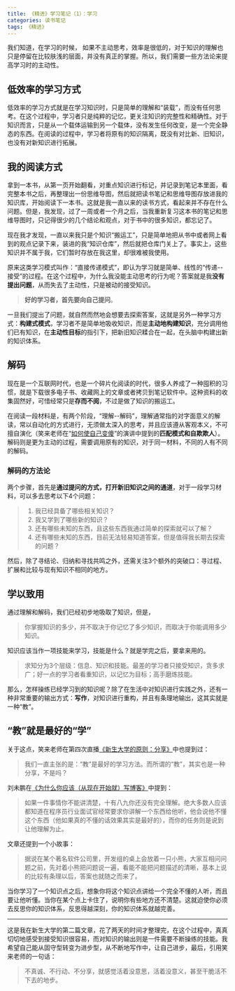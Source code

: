 ```yaml
---
title: 《精进》学习笔记（1）：学习
categories: 读书笔记
tags: 《精进》
---
```


我们知道，在学习的时候， 如果不主动思考，效率是很低的，对于知识的理解也只是停留在比较肤浅的层面，并没有真正的掌握。所以，我们需要一些方法论来提高学习时的主动性。

## 低效率的学习方式
低效率的学习方式就是在学习知识时，只是简单的理解和“装载”，而没有任何思考。在这个过程中，学习者只是纯粹的记忆，更关注知识的完整性和精确性。对于知识而言，只是从一个载体运输到另一个载体，没有发生任何改变，是一个完全静态的东西。在阅读的过程中，学习者将原有的知识隔离，既没有对比新、旧知识，也没有对新知识进行拓展。

## 我的阅读方式
拿到一本书，从第一页开始翻看，对重点知识进行标记，并记录到笔记本里面，看完整本书之后，再整理出一份思维导图，然后就把读书笔记和思维导图存放进我的知识库，开始阅读下一本书。这就是我一直以来的读书方式，看起来并不存在什么问题。但是，我发现，过了一周或者一个月之后，当我重新复习这本书的笔记和思维导图时，只记得很少的几个结论和观点，对于书中的很多知识，都忘记了。

现在我才发现，一直以来我只是个知识“搬运工”，只是简单地把从书中或者网上看到的观点记录下来，装进的我“知识仓库”，然后就把仓库门关上了。事实上，这些知识并不属于我，它们暂时存放在我这里，却很难被我使用。

原来这类学习模式叫作：“直接传递模式”，即认为学习就是简单、线性的“传递--接受”的过程。在这个过程中，为什么我没能主动思考的行为呢？答案就是我**没有提出问题**，从而失去了主动性，只是被动的接受知识。

> **好的学习者，首先要向自己提问**。

一旦我们提出了问题，就自然而然地会想要去探索答案，这就是另外一种学习方式：**构建式模式**，学习者不是简单地吸收知识，而是**主动地构建知识**，充分调用他们已有知识，在**主动性目标**的指引下，把新旧知识糅合在一起，在头脑中构建出新的知识体系。

## 解码
现在是一个互联网时代，也是一个碎片化阅读的时代，很多人养成了一种囤积的习惯，就是下载很多电子书、收藏网上的文章或者拷贝到笔记软件中。这种资料的收集固然好，可惜经常只是**存而不阅**，不过是做了知识的搬运工。

在阅读一段材料是，有两个阶段，“理解--解码”，理解通常指的对字面意义的解读，常以自动化的方式进行，无须做太深入的思考，并且应该遵从客观本义，不可擅自演化（笑来老师在“[如何使自己变傻](http://v.youku.com/v_show/id_XNjI2ODA4ODA4.html)”的演讲中提到的**匹配模式和自欺欺人**）。解码则是更为主动的过程，需要调用原有的知识，对于同一材料，不同的人有不同的解码。

### 解码的方法论
两个步骤，首先是**通过提问的方式，打开新旧知识之间的通道**，对于一段学习材料，可以多去思考以下4个问题：
> 1. 我已经具备了哪些相关知识？
> 2. 我又学到了哪些新的知识？
> 3. 还有哪些未知的东西，且这些东西我通过简单的探索就可以了解？
> 4. 还有哪些未知的东西，目前无法轻易知道答案，但是值得我长期去探索的问题？

然后，除了寻结论、归纳和寻找共鸣之外，还需关注3个额外的突破口：寻过程、扩展和比较与现有知识不相同的地方。

## 学以致用
通过理解和解码，我们已经初步地吸取了知识，但是，
> 你掌握知识的多少，并不取决于你记忆了多少知识，而取决于你能调用多少知识。

知识应该当作一项技能来学习，技能是什么？就是学完之后，要拿来用的。

> 求知分为3个层级：信息、知识和技能。最差的学习者只接受知识，贪多求广；好一点的学习者看重知识，以记忆为目标；高手磨炼技能。

那么，怎样操练已经学习到的知识呢？除了在生活中对知识进行实践之外，还有一种非常重要的输出方式：**写作**，对知识进行重构，并且有条理地输出，这其实就是一种“教”。

## “教”就是最好的“学”
关于这点，笑来老师在第四次直播[《新生大学的原则：分享》](http://h5.xinshengdaxue.com/member_video_4.html)中也提到过：
> 我们一直主张的是：“教”是最好的学习方法。而所谓的“教”，其实也是一种分享，不是吗？

刘未鹏在[《为什么你应该（从现在开始就）写博客》](http://mindhacks.cn/2009/02/15/why-you-should-start-blogging-now/)中提到：
> 如果一件事情你不能讲清楚，十有八九你还没有完全理解。绝大多数人应该都知道在程序员行业面试官经常要求你讲解一个东西给他听，他会说他不懂这个东西（他如果真的不懂的话效果其实是最好的），而你的任务则是说到让他理解为止。

文章还提到一个小故事：
> 据说在某个著名软件公司里，开发组的桌上会放着一只小熊，大家互相问问题之前，先对着小熊把问题说一遍，看能不能把问题描述的清晰，基本上说的比较有条理以后，答案也就随之而来了。

当你学习了一个知识点之后，想象你将这个知识点讲给一个完全不懂的人听，而且要让他听懂。当你在某个点上卡住了，说明你有些地方还不清楚。这就迫使你必须去反思你的知识体系，反思得越深刻，你的知识体系就越完善。

---
这是我在新生大学的第二篇文章，花了两天的时间才整理完，在这个过程中，真真切切地感受到接受知识很容易，而对知识的输出则是一件需要不断操练的技能。我希望自己能从固守型转变为进步型，从不断地写作中，让自己进步，最后，引用笑来老师的一句话：
> 不真诚、不行动、不分享，就感觉活着没意思，活着没意义，甚至干脆活不下去的地步。
